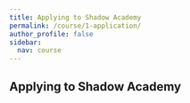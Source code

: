 ```yaml
---
title: Applying to Shadow Academy
permalink: /course/1-application/
author_profile: false
sidebar:
  nav: course
---
```


## Applying to Shadow Academy
